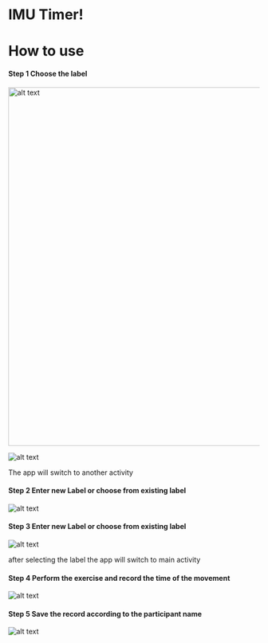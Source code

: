 # IMU Timer!

#  How to use

#### Step 1 Choose the label
<img src="https://github.com/mirsahib/IMU_Timer/blob/master/Images/Screenshot_2019-10-07-11-58-18-642_com.example.myapplication.png" alt="alt text" width="520" height="720">


![alt text](https://github.com/mirsahib/IMU_Timer/blob/master/Images/Screenshot_2019-10-07-11-58-18-642_com.example.myapplication.png "Logo Title Text 1")

The app will switch to another activity

#### Step 2 Enter new Label or choose from existing label

![alt text](https://github.com/mirsahib/IMU_Timer/blob/master/Images/Screenshot_2019-10-07-11-53-20-008_com.example.myapplication.png "Logo Title Text 1")

#### Step 3 Enter new Label or choose from existing label
![alt text](https://github.com/mirsahib/IMU_Timer/blob/master/Images/Screenshot_2019-10-07-11-53-20-008_com.example.myapplication.png "Logo Title Text 1")

after selecting the label the app will switch to main activity

#### Step 4 Perform the exercise and record the time of the movement
![alt text](https://github.com/mirsahib/IMU_Timer/blob/master/Images/Screenshot_2019-10-07-11-53-28-890_com.example.myapplication.png "Logo Title Text 1")

#### Step 5 Save the record according to the participant name
![alt text](https://github.com/mirsahib/IMU_Timer/blob/master/Images/Screenshot_2019-10-07-11-53-39-410_com.example.myapplication.png "Logo Title Text 1")


